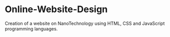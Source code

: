 # Online-Website-Design
Creation of a website on NanoTechnology using HTML, CSS and JavaScript programming languages.
